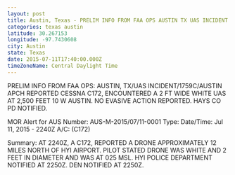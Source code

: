 ```yaml
---
layout: post
title: Austin, Texas - PRELIM INFO FROM FAA OPS AUSTIN TX UAS INCIDENT 1759C AUSTIN APCH REPORTED CESSNA C172
categories: texas austin
latitude: 30.267153
longitude: -97.7430608
city: Austin
state: Texas
date: 2015-07-11T17:40:00.000Z
timeZoneName: Central Daylight Time
---
```


PRELIM INFO FROM FAA OPS: AUSTIN, TX/UAS INCIDENT/1759C/AUSTIN APCH REPORTED CESSNA C172, ENCOUNTERED A 2 FT WIDE WHITE UAS AT 2,500 FEET 10 W AUSTIN. NO EVASIVE ACTION REPORTED. HAYS CO PD NOTIFIED.


MOR Alert for AUS
Number: AUS-M-2015/07/11-0001
Type: 
Date/Time: Jul 11, 2015 - 2240Z
A/C: (C172)

Summary: AT 2240Z, A C172, REPORTED A DRONE APPROXIMATELY 12 MILES NORTH OF HYI AIRPORT. PILOT STATED DRONE WAS WHITE AND 2 FEET IN DIAMETER AND WAS AT 025 MSL. HYI POLICE DEPARTMENT NOTIFIED AT 2250Z. DEN NOTIFIED AT 2250Z. 
